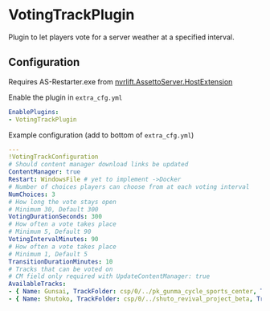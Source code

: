 ﻿# VotingTrackPlugin

Plugin to let players vote for a server weather at a specified interval.

## Configuration

Requires AS-Restarter.exe from [nvrlift.AssettoServer.HostExtension](https://github.com/nvrlift/nvrlift.AssettoServer.HostExtension)

Enable the plugin in `extra_cfg.yml`

```yaml
EnablePlugins:
- VotingTrackPlugin
```

Example configuration (add to bottom of `extra_cfg.yml`)

```yaml
---
!VotingTrackConfiguration
# Should content manager download links be updated
ContentManager: true
Restart: WindowsFile # yet to implement ->Docker
# Number of choices players can choose from at each voting interval
NumChoices: 3
# How long the vote stays open
# Minimum 30, Default 300
VotingDurationSeconds: 300
# How often a vote takes place
# Minimum 5, Default 90
VotingIntervalMinutes: 90
# How often a vote takes place
# Minimum 1, Default 5
TransitionDurationMinutes: 10
# Tracks that can be voted on
# CM field only required with UpdateContentManager: true
AvailableTracks:
- { Name: Gunsai, TrackFolder: csp/0/../pk_gunma_cycle_sports_center, TrackLayoutConfig: gcsc_full_attack, CMLink: https://mega.nz/...... , CMVersion: 1.5 }
- { Name: Shutoko, TrackFolder: csp/0/../shuto_revival_project_beta, TrackLayoutConfig: overload_layout, CMLink: https://mega.nz/...... , CMVersion: 1.5 }

```
